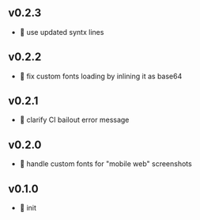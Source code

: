 ## v0.2.3

* 🐞 use updated syntx lines

## v0.2.2

* 🐞 fix custom fonts loading by inlining it as base64

## v0.2.1

* 🐞 clarify CI bailout error message

## v0.2.0

* 🌱 handle custom fonts for "mobile web" screenshots

## v0.1.0

* 🐣 init
